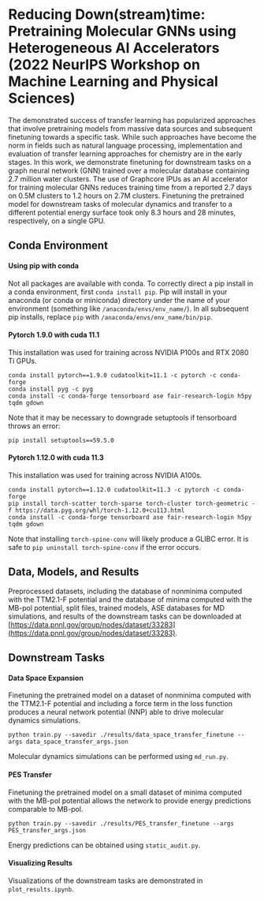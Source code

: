 # Reducing Down(stream)time: Pretraining Molecular GNNs using Heterogeneous AI Accelerators (2022 NeurIPS Workshop on Machine Learning and Physical Sciences)

The demonstrated success of transfer learning has popularized approaches that involve pretraining models from massive data sources and subsequent finetuning towards a specific task. While such approaches have become the norm in fields such as natural language processing, implementation and evaluation of transfer learning approaches for chemistry are in the early stages. In this work, we demonstrate finetuning for downstream tasks on a graph neural network (GNN) trained over a molecular database containing 2.7 million water clusters. The use of Graphcore IPUs as an AI accelerator for training molecular GNNs reduces training time from a reported 2.7 days on 0.5M clusters to 1.2 hours on 2.7M clusters. Finetuning the pretrained model for downstream tasks of molecular dynamics and transfer to a different potential energy surface took only 8.3 hours and 28 minutes, respectively, on a single GPU. 

## Conda Environment

#### Using pip with conda
Not all packages are available with conda. To correctly direct a pip install in a conda environment, first `conda install pip`. Pip will install in your anaconda (or conda or miniconda) directory under the name of your environment (something like `/anaconda/envs/env_name/`). In all subsequent pip installs, replace `pip` with `/anaconda/envs/env_name/bin/pip`.

#### Pytorch 1.9.0 with cuda 11.1
This installation was used for training across NVIDIA P100s and RTX 2080 Ti GPUs.
```
conda install pytorch==1.9.0 cudatoolkit=11.1 -c pytorch -c conda-forge
conda install pyg -c pyg
conda install -c conda-forge tensorboard ase fair-research-login h5py tqdm gdown
```

Note that it may be necessary to downgrade setuptools if tensorboard throws an error:
```
pip install setuptools==59.5.0
```

#### Pytorch 1.12.0 with cuda 11.3
This installation was used for training across NVIDIA A100s.
```
conda install pytorch==1.12.0 cudatoolkit=11.3 -c pytorch -c conda-forge
pip install torch-scatter torch-sparse torch-cluster torch-geometric -f https://data.pyg.org/whl/torch-1.12.0+cu113.html
conda install -c conda-forge tensorboard ase fair-research-login h5py tqdm gdown
```
Note that installing `torch-spine-conv` will likely produce a GLIBC error. It is safe to `pip uninstall torch-spine-conv` if the error occurs.

## Data, Models, and Results
Preprocessed datasets, including the database of nonminima computed with the TTM2.1-F potential and the database of minima computed with the MB-pol potential, split files, trained models, ASE databases for MD simulations, and results of the downstream tasks can be downloaded at [https://data.pnnl.gov/group/nodes/dataset/33283](https://data.pnnl.gov/group/nodes/dataset/33283).

## Downstream Tasks

#### Data Space Expansion
Finetuning the pretrained model on a dataset of nonminima computed with the TTM2.1-F potential and including a force term in the loss function produces a neural network potential (NNP) able to drive molecular dynamics simulations.
```
python train.py --savedir ./results/data_space_transfer_finetune --args data_space_transfer_args.json 
```
Molecular dynamics simulations can be performed using `md_run.py`.

#### PES Transfer
Finetuning the pretrained model on a small dataset of minima computed with the MB-pol potential allows the network to provide energy predictions comparable to MB-pol.
```
python train.py --savedir ./results/PES_transfer_finetune --args PES_transfer_args.json 
```
Energy predictions can be obtained using `static_audit.py`.

#### Visualizing Results 
Visualizations of the downstream tasks are demonstrated in `plot_results.ipynb`.
